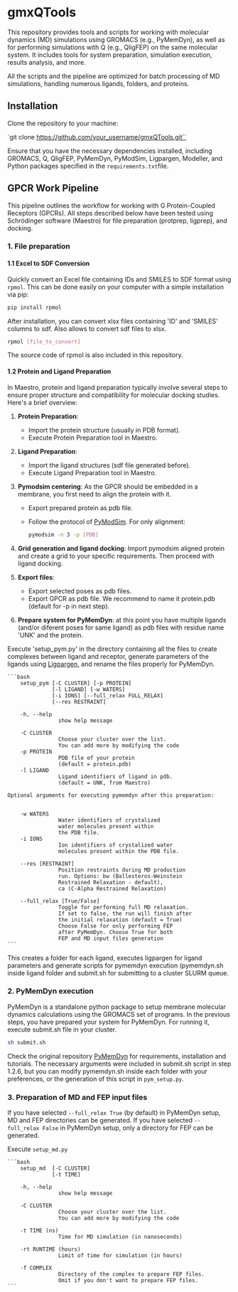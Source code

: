 # gmxQTools
This repository provides tools and scripts for working with molecular dynamics (MD) simulations using GROMACS (e.g., PyMemDyn), as well as for performing simulations with Q (e.g., QligFEP) on the same molecular system. It includes tools for system preparation, simulation execution, results analysis, and more.

All the scripts and the pipeline are optimized for batch processing of MD simulations, handling numerous ligands, folders, and proteins.

## Installation
Clone the repository to your machine:

`git clone https://github.com/your_username/gmxQTools.git``

Ensure that you have the necessary dependencies installed, including GROMACS, Q, QligFEP, PyMemDyn, PyModSim, Ligpargen, Modeller, and Python packages specified in the `requirements.txt`file.

## GPCR Work Pipeline

This pipeline outlines the workflow for working with G Protein-Coupled Receptors (GPCRs). All steps described below have been tested using Schrödinger software (Maestro) for file preparation (protprep, ligprep), and docking.

### 1. File preparation

#### 1.1 Excel to SDF Conversion

Quickly convert an Excel file containing IDs and SMILES to SDF format using `rpmol`. This can be done easily on your computer with a simple installation via pip:

```bash
pip install rpmol
```
After installation, you can convert xlsx files containing 'ID' and 'SMILES' columns to sdf. Also allows to convert sdf files to xlsx.
```bash
rpmol [file_to_convert]
```

The source code of rpmol is also included in this repository.

#### 1.2 Protein and Ligand Preparation

In Maestro, protein and ligand preparation typically involve several steps to ensure proper structure and compatibility for molecular docking studies. Here's a brief overview:

1. **Protein Preparation**:
    - Import the protein structure (usually in PDB format).
    - Execute Protein Preparation tool in Maestro.

2. **Ligand Preparation**:
    - Import the ligand structures (sdf file generated before).
    - Execute Ligand Preparation tool in Maestro.

3. **Pymodsim centering**: As the GPCR should be embedded in a membrane, you first need to align the protein with it.
    - Export prepared protein as pdb file.
    - Follow the protocol of [PyModSim](https://github.com/GPCR-ModSim/pymodsim). For only alignment:

      ```bash
      pymodsim -n 3 -p [PDB]
      ```
      
4. **Grid generation and ligand docking**: Import pymodsim aligned protein and create a grid to your specific requirements. Then proceed with ligand docking.
   
5. **Export files**:
    - Export selected poses as pdb files.
    - Export GPCR as pdb file. We recommend to name it protein.pdb (default for -p in next step).

6. **Prepare system for PyMemDyn**: at this point you have multiple ligands (and/or diferent poses for same ligand) as pdb files with residue name 'UNK' and the protein.

Execute 'setup_pym.py' in the directory containing all the files to create complexes between ligand and receptor, generate parameters of the ligands using [Ligpargen](https://github.com/Isra3l/ligpargen), and rename the files properly for PyMemDyn. 
   
    ```bash
        setup_pym [-C CLUSTER] [-p PROTEIN]
                  [-l LIGAND] [-w WATERS]
                  [-i IONS] [--full_relax FULL_RELAX]
                  [--res RESTRAINT]
        
        -h, --help
                    show help message

        -C CLUSTER
                    Choose your cluster over the list.
                    You can add more by modifying the code
        -p PROTEIN 
                    PDB file of your protein
                    (default = protein.pdb)
        -l LIGAND
                    Ligand identifiers of ligand in pdb.
                    (default = UNK, from Maestro)

    Optional arguments for executing pymemdyn after this preparation:

        
        -w WATERS
                    Water identifiers of crystalized
                    water molecules present within
                    the PDB file.
        -i IONS
                    Ion identifiers of crystalized water
                    molecules present within the PDB file.
        
        --res [RESTRAINT]
                    Position restraints during MD production
                    run. Options: bw (Ballesteros-Weinstein
                    Restrained Relaxation - default),
                    ca (C-Alpha Restrained Relaxation)

        --full_relax [True/False]
                    Toggle for performing full MD relaxation.
                    If set to false, the run will finish after
                    the initial relaxation (default = True)
                    Choose False for only performing FEP
                    after PyMemDyn. Choose True for both
                    FEP and MD input files generation
    ```

   
This creates a folder for each ligand, executes ligpargen for ligand parameters and generate scripts for pymemdyn execution (pymemdyn.sh inside ligand folder and submit.sh for        submitting to a cluster SLURM queue.

### 2. PyMemDyn execution
PyMemDyn is a standalone python package to setup membrane molecular dynamics calculations using the GROMACS set of programs. In the previous steps, you have prepared your system for PyMemDyn. For running it, execute submit.sh file in your cluster.

```bash
sh submit.sh
```

Check the original repository [PyMemDyn](https://github.com/GPCR-ModSim/pymemdyn) for requirements, installation and tutorials. The necessary arguments were included in submit.sh script in step 1.2.6, but you can modify pymemdyn.sh inside each folder with your preferences, or the generation of this script in `pym_setup.py`.

### 3. Preparation of MD and FEP input files
If you have selected `--full_relax True` (by default) in PyMemDyn setup, MD and FEP directories can be generated. If you have selected `--full_relax False` in PyMemDyn setup, only a directory for FEP can be generated.

Execute `setup_md.py`

    ```bash
        setup_md  [-C CLUSTER]
                  [-t TIME]
        
        -h, --help
                    show help message

        -C CLUSTER
                    Choose your cluster over the list.
                    You can add more by modifying the code
        
        -t TIME (ns)
                    Time for MD simulation (in nanoseconds)

        -rt RUNTIME (hours)
                    Limit of time for simulation (in hours)
                    
        -f COMPLEX
                    Directory of the complex to prepare FEP files. 
                    Omit if you don't want to prepare FEP files.
    ```


